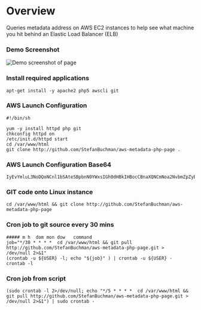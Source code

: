 # Overview #
Queries metadata address on AWS EC2 instances to help see what machine you hit behind an Elastic Load Balancer (ELB)

### Demo Screenshot ###
![Demo screenshot of page](https://www.dropbox.com/s/zpgd17lzhb0kshn/aws-metadata-php-page.JPG)

### Install required applications
    apt-get install -y apache2 php5 awscli git

### AWS Launch Configuration
    #!/bin/sh

    yum -y install httpd php git
    chkconfig httpd on
    /etc/init.d/httpd start
    cd /var/www/html
    git clone http://github.com/StefanBuchman/aws-metadata-php-page .

### AWS Launch Configuration Base64
    IyEvYmluL3NoDQoNCnl1bSAteSBpbnN0YWxsIGh0dHBkIHBocCBnaXQNCmNoa2NvbmZpZyBodHRwZCBvbg0KL2V0Yy9pbml0LmQvaHR0cGQgc3RhcnQNCmNkIC92YXIvd3d3L2h0bWwNCmdpdCBjbG9uZSBodHRwOi8vZ2l0aHViLmNvbS9TdGVmYW5CdWNobWFuL2F3cy1tZXRhZGF0YS1waHAtcGFnZSAu

### GIT code onto Linux instance
    cd /var/www/html && git clone http://github.com/StefanBuchman/aws-metadata-php-page

### Cron job to git source every 30 mins
    ##### m h  dom mon dow   command
    job="*/30 * * * *  cd /var/www/html && git pull http://github.com/StefanBuchman/aws-metadata-php-page.git > /dev/null 2>&1"
    (crontab -u ${USER} -l; echo "${job}" ) | crontab -u ${USER} -
    crontab -l

### Cron job from script
    (sudo crontab -l 2>/dev/null; echo "*/5 * * * *  cd /var/www/html && git pull http://github.com/StefanBuchman/aws-metadata-php-page.git > /dev/null 2>&1") | sudo crontab -
